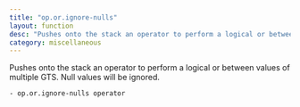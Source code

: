 ```yaml
---
title: "op.or.ignore-nulls"
layout: function
desc: "Pushes onto the stack an operator to perform a logical or between values of multiple GTS. Null values will be ignored."
category: miscellaneous
---
```


Pushes onto the stack an operator to perform a logical or between values of multiple GTS. Null values will be ignored.

```
- op.or.ignore-nulls operator
```